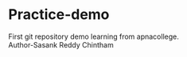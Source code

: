 # Practice-demo
First git repository demo learning from apnacollege.
<br>
Author-Sasank Reddy Chintham
